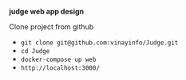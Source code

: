 **judge web app design**

Clone project from github
- `git clone git@github.com:vinayinfo/Judge.git`
- `cd Judge`
- `docker-compose up web`
- `http://localhost:3000/`
